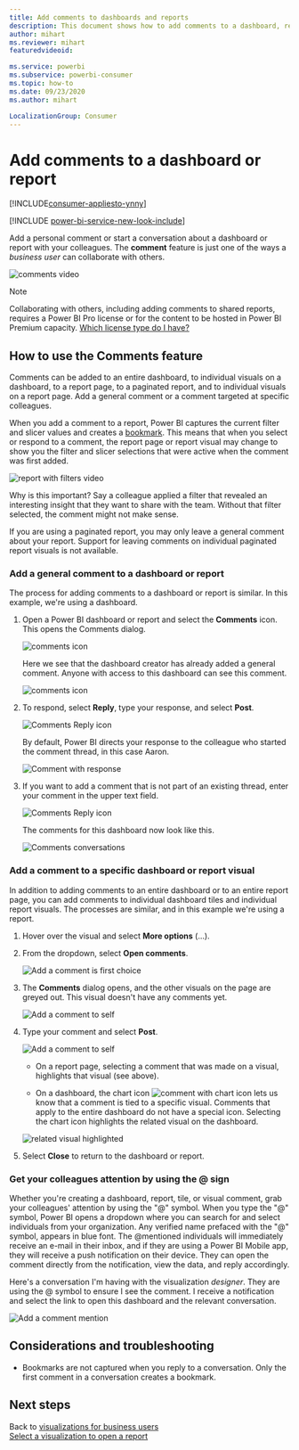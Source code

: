 ```yaml
---
title: Add comments to dashboards and reports
description: This document shows how to add comments to a dashboard, report, or visual and how to use comments to have conversations with collaborators.
author: mihart
ms.reviewer: mihart
featuredvideoid: 

ms.service: powerbi
ms.subservice: powerbi-consumer
ms.topic: how-to
ms.date: 09/23/2020
ms.author: mihart

LocalizationGroup: Consumer
---
```

# Add comments to a dashboard or report

[!INCLUDE[consumer-appliesto-ynny](../includes/consumer-appliesto-ynny.md)]

[!INCLUDE [power-bi-service-new-look-include](../includes/power-bi-service-new-look-include.md)]

Add a personal comment or start a conversation about a dashboard or report with your colleagues. The **comment** feature is just one of the ways a *business user* can collaborate with others. 

![comments video](media/end-user-comment/comment.gif)

> [!NOTE]
> Collaborating with others, including adding comments to shared reports, requires a Power BI Pro license or for the content to be hosted in Power BI Premium capacity. [Which license type do I have?](end-user-license.md)

## How to use the Comments feature
Comments can be added to an entire dashboard, to individual visuals on a dashboard, to a report page, to a paginated report, and to individual visuals on a report page. Add a general comment or a comment targeted at specific colleagues.  

When you add a comment to a report, Power BI captures the current filter and slicer values and creates a [bookmark](end-user-bookmarks.md). This means that when you select or respond to a comment, the report page or report visual may change to show you the filter and slicer selections that were active when the comment was first added.  

![report with filters video](media/end-user-comment/power-bi-comment.gif)

Why is this important? Say a colleague applied a filter that revealed an interesting insight that they want to share with the team. Without that filter selected, the comment might not make sense.

If you are using a paginated report, you may only leave a general comment about your report.  Support for leaving comments on individual paginated report visuals is not available.

### Add a general comment to a dashboard or report
The process for adding comments to a dashboard or report is similar.  In this example, we're using a dashboard. 

1. Open a Power BI dashboard or report and select the **Comments** icon. This opens the Comments dialog.

    ![comments icon](media/end-user-comment/power-bi-comments-icon.png)

    Here we see that the dashboard creator has already added a general comment.  Anyone with access to this dashboard can see this comment.

    ![comments icon](media/end-user-comment/power-bi-first-comment.png)

2. To respond, select **Reply**, type your response, and select **Post**.  

    ![Comments Reply icon](media/end-user-comment/power-bi-comments-reply.png)

    By default, Power BI directs your response to the colleague who started the comment thread, in this case Aaron. 

    ![Comment with response](media/end-user-comment/power-bi-respond.png)

 3. If you want to add a comment that is not part of an existing thread, enter your comment in the upper text field.

    ![Comments Reply icon](media/end-user-comment/power-bi-new-commenting.png)

    The comments for this dashboard now look like this.

    ![Comments conversations](media/end-user-comment/power-bi-conversation.png)

### Add a comment to a specific dashboard or report visual
In addition to adding comments to an entire dashboard or to an entire report page, you can add comments to individual dashboard tiles and individual report visuals. The processes are similar, and in this example we're using a report.

1. Hover over the visual and select **More options** (...).    
2. From the dropdown, select **Open comments**.

    ![Add a comment is first choice](media/end-user-comment/power-bi-comment-reports.png)  

3.  The **Comments** dialog opens, and the other visuals on the page are greyed out. This visual doesn't have any comments yet. 

    ![Add a comment to self](media/end-user-comment/power-bi-comments-column.png)  

4. Type your comment and select **Post**.

    ![Add a comment to self](media/end-user-comment/power-bi-comment-logistics.png)  

    - On a report page, selecting a comment that was made on a visual, highlights that visual (see above).

    - On a dashboard, the chart icon ![comment with chart icon](media/end-user-comment/power-bi-comment-chart-icon.png) lets us know that a comment is tied to a specific visual. Comments that apply to the entire dashboard do not have a special icon. Selecting the chart icon highlights the related visual on the dashboard.
    

    ![related visual highlighted](media/end-user-comment/power-bi-highlight.png)

5. Select **Close** to return to the dashboard or report.

### Get your colleagues attention by using the @ sign
Whether you're creating a dashboard, report, tile, or visual comment, grab your colleagues' attention by using the "\@" symbol.  When you type the "\@" symbol, Power BI opens a dropdown where you can search for and select individuals from your organization. Any verified name prefaced with the "\@" symbol, appears in blue font. The @mentioned individuals will immediately receive an e-mail in their inbox, and if they are using a Power BI Mobile app, they will receive a push notification on their device. They can open the comment directly from the notification, view the data, and reply accordingly.

Here's a conversation I'm having with the visualization *designer*. They are using the @ symbol to ensure I see the comment. I receive a notification and select the link to open this dashboard and the relevant conversation.  

![Add a comment mention](media/end-user-comment/power-bi-comment-convo.png)  

## Considerations and troubleshooting

- Bookmarks are not captured when you reply to a conversation. Only the first comment in a conversation creates a bookmark.

## Next steps
Back to [visualizations for business users](end-user-visualizations.md)    
[Select a visualization to open a report](end-user-report-open.md)
